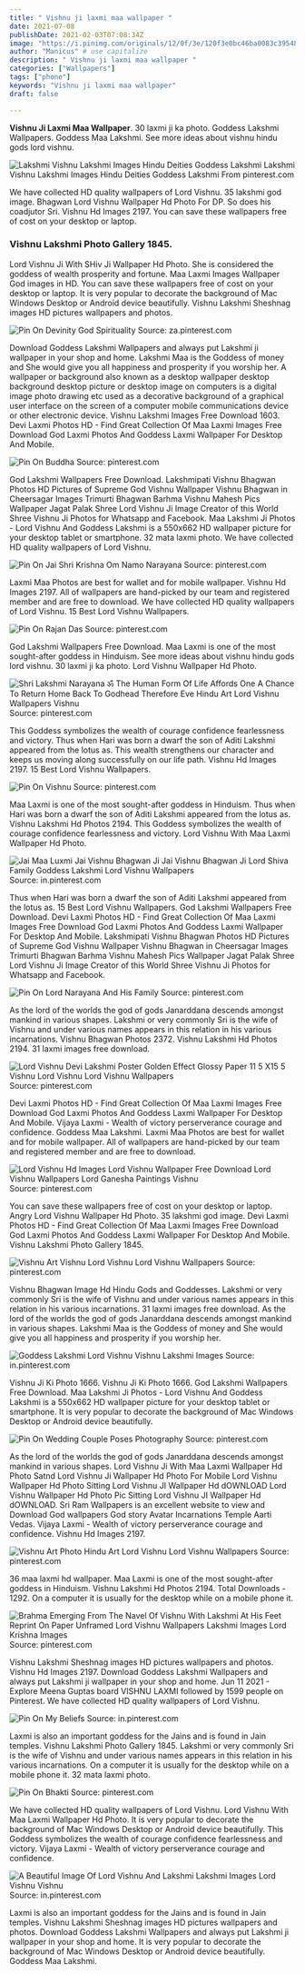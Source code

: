 ```yaml
---
title: " Vishnu ji laxmi maa wallpaper "
date: 2021-07-08
publishDate: 2021-02-03T07:08:34Z
image: "https://i.pinimg.com/originals/12/0f/3e/120f3e0bc46ba0083c39548771ebda5a.jpg"
author: "Manicus" # use capitalize
description: " Vishnu ji laxmi maa wallpaper "
categories: ["Wallpapers"]
tags: ["phone"]
keywords: "Vishnu ji laxmi maa wallpaper"
draft: false

---
```



**Vishnu Ji Laxmi Maa Wallpaper**. 30 laxmi ji ka photo. Goddess Lakshmi Wallpapers. Goddess Maa Lakshmi. See more ideas about vishnu hindu gods lord vishnu.

![Lakshmi Vishnu Lakshmi Images Hindu Deities Goddess Lakshmi](https://i.pinimg.com/736x/b1/1e/fd/b11efd21baf79b5a873612358d323f16.jpg "Lakshmi Vishnu Lakshmi Images Hindu Deities Goddess Lakshmi")
Lakshmi Vishnu Lakshmi Images Hindu Deities Goddess Lakshmi From pinterest.com


We have collected HD quality wallpapers of Lord Vishnu. 35 lakshmi god image. Bhagwan Lord Vishnu Wallpaper Hd Photo For DP. So does his coadjutor Sri. Vishnu Hd Images 2197. You can save these wallpapers free of cost on your desktop or laptop.

### Vishnu Lakshmi Photo Gallery 1845.

Lord Vishnu Ji With SHiv Ji Wallpaper Hd Photo. She is considered the goddess of wealth prosperity and fortune. Maa Laxmi Images Wallpaper God images in HD. You can save these wallpapers free of cost on your desktop or laptop. It is very popular to decorate the background of Mac Windows Desktop or Android device beautifully. Vishnu Lakshmi Sheshnag images HD pictures wallpapers and photos.


![Pin On Devinity God Spirituality](https://i.pinimg.com/originals/5f/39/45/5f39450018088c680de7294ca510d467.jpg "Pin On Devinity God Spirituality")
Source: za.pinterest.com

Download Goddess Lakshmi Wallpapers and always put Lakshmi ji wallpaper in your shop and home. Lakshmi Maa is the Goddess of money and She would give you all happiness and prosperity if you worship her. A wallpaper or background also known as a desktop wallpaper desktop background desktop picture or desktop image on computers is a digital image photo drawing etc used as a decorative background of a graphical user interface on the screen of a computer mobile communications device or other electronic device. Vishnu Lakshmi Images Free Download 1603. Devi Laxmi Photos HD - Find Great Collection Of Maa Laxmi Images Free Download God Laxmi Photos And Goddess Laxmi Wallpaper For Desktop And Mobile.

![Pin On Buddha](https://i.pinimg.com/originals/7c/8b/b9/7c8bb9ae07e97a7e6a9adce066ee89e5.jpg "Pin On Buddha")
Source: pinterest.com

God Lakshmi Wallpapers Free Download. Lakshmipati Vishnu Bhagwan Photos HD Pictures of Supreme God Vishnu Wallpaper Vishnu Bhagwan in Cheersagar Images Trimurti Bhagwan Barhma Vishnu Mahesh Pics Wallpaper Jagat Palak Shree Lord Vishnu Ji Image Creator of this World Shree Vishnu Ji Photos for Whatsapp and Facebook. Maa Lakshmi Ji Photos - Lord Vishnu And Goddess Lakshmi is a 550x662 HD wallpaper picture for your desktop tablet or smartphone. 32 mata laxmi photo. We have collected HD quality wallpapers of Lord Vishnu.

![Pin On Jai Shri Krishna Om Namo Narayana](https://i.pinimg.com/originals/52/d0/cd/52d0cd356b8c9a62df94bc003ea429b4.jpg "Pin On Jai Shri Krishna Om Namo Narayana")
Source: pinterest.com

Laxmi Maa Photos are best for wallet and for mobile wallpaper. Vishnu Hd Images 2197. All of wallpapers are hand-picked by our team and registered member and are free to download. We have collected HD quality wallpapers of Lord Vishnu. 15 Best Lord Vishnu Wallpapers.

![Pin On Rajan Das](https://i.pinimg.com/originals/50/f6/3a/50f63aec6476ec733521949cbbe4b746.jpg "Pin On Rajan Das")
Source: pinterest.com

God Lakshmi Wallpapers Free Download. Maa Laxmi is one of the most sought-after goddess in Hinduism. See more ideas about vishnu hindu gods lord vishnu. 30 laxmi ji ka photo. Lord Vishnu Wallpaper Hd Photo.

![Shri Lakshmi Narayana ॐ The Human Form Of Life Affords One A Chance To Return Home Back To Godhead Therefore Eve Hindu Art Lord Vishnu Wallpapers Vishnu](https://i.pinimg.com/564x/40/6b/86/406b868cc9eaf5eb0f9fbe1a6d4054a7.jpg "Shri Lakshmi Narayana ॐ The Human Form Of Life Affords One A Chance To Return Home Back To Godhead Therefore Eve Hindu Art Lord Vishnu Wallpapers Vishnu")
Source: pinterest.com

This Goddess symbolizes the wealth of courage confidence fearlessness and victory. Thus when Hari was born a dwarf the son of Aditi Lakshmi appeared from the lotus as. This wealth strengthens our character and keeps us moving along successfully on our life path. Vishnu Hd Images 2197. 15 Best Lord Vishnu Wallpapers.

![Pin On Vishnu](https://i.pinimg.com/736x/17/89/f7/1789f7d5bedc0db3adf35bcb8cf0f495.jpg "Pin On Vishnu")
Source: pinterest.com

Maa Laxmi is one of the most sought-after goddess in Hinduism. Thus when Hari was born a dwarf the son of Aditi Lakshmi appeared from the lotus as. Vishnu Lakshmi Hd Photos 2194. This Goddess symbolizes the wealth of courage confidence fearlessness and victory. Lord Vishnu With Maa Laxmi Wallpaper Hd Photo.

![Jai Maa Luxmi Jai Vishnu Bhagwan Ji Jai Vishnu Bhagwan Ji Lord Shiva Family Goddess Lakshmi Lord Vishnu Wallpapers](https://i.pinimg.com/originals/71/9e/db/719edb158e960321d2bcdcdb9fd18943.jpg "Jai Maa Luxmi Jai Vishnu Bhagwan Ji Jai Vishnu Bhagwan Ji Lord Shiva Family Goddess Lakshmi Lord Vishnu Wallpapers")
Source: in.pinterest.com

Thus when Hari was born a dwarf the son of Aditi Lakshmi appeared from the lotus as. 15 Best Lord Vishnu Wallpapers. God Lakshmi Wallpapers Free Download. Devi Laxmi Photos HD - Find Great Collection Of Maa Laxmi Images Free Download God Laxmi Photos And Goddess Laxmi Wallpaper For Desktop And Mobile. Lakshmipati Vishnu Bhagwan Photos HD Pictures of Supreme God Vishnu Wallpaper Vishnu Bhagwan in Cheersagar Images Trimurti Bhagwan Barhma Vishnu Mahesh Pics Wallpaper Jagat Palak Shree Lord Vishnu Ji Image Creator of this World Shree Vishnu Ji Photos for Whatsapp and Facebook.

![Pin On Lord Narayana And His Family](https://i.pinimg.com/originals/b0/c0/76/b0c076cab70db1c92fe13900fe141aeb.jpg "Pin On Lord Narayana And His Family")
Source: pinterest.com

As the lord of the worlds the god of gods Janarddana descends amongst mankind in various shapes. Lakshmi or very commonly Sri is the wife of Vishnu and under various names appears in this relation in his various incarnations. Vishnu Bhagwan Photos 2372. Vishnu Lakshmi Hd Photos 2194. 31 laxmi images free download.

![Lord Vishnu Devi Lakshmi Poster Golden Effect Glossy Paper 11 5 X15 5 Vishnu Lord Vishnu Lord Vishnu Wallpapers](https://i.pinimg.com/originals/46/84/ae/4684aee5e96559bf633701c3b422533c.jpg "Lord Vishnu Devi Lakshmi Poster Golden Effect Glossy Paper 11 5 X15 5 Vishnu Lord Vishnu Lord Vishnu Wallpapers")
Source: pinterest.com

Devi Laxmi Photos HD - Find Great Collection Of Maa Laxmi Images Free Download God Laxmi Photos And Goddess Laxmi Wallpaper For Desktop And Mobile. Vijaya Laxmi - Wealth of victory perserverance courage and confidence. Goddess Maa Lakshmi. Laxmi Maa Photos are best for wallet and for mobile wallpaper. All of wallpapers are hand-picked by our team and registered member and are free to download.

![Lord Vishnu Hd Images Lord Vishnu Wallpaper Free Download Lord Vishnu Wallpapers Lord Ganesha Paintings Vishnu](https://i.pinimg.com/474x/6f/82/48/6f8248ea3be9fcefe831054f2b8ac640.jpg "Lord Vishnu Hd Images Lord Vishnu Wallpaper Free Download Lord Vishnu Wallpapers Lord Ganesha Paintings Vishnu")
Source: pinterest.com

You can save these wallpapers free of cost on your desktop or laptop. Angry Lord Vishnu Wallpaper Hd Photo. 35 lakshmi god image. Devi Laxmi Photos HD - Find Great Collection Of Maa Laxmi Images Free Download God Laxmi Photos And Goddess Laxmi Wallpaper For Desktop And Mobile. Vishnu Lakshmi Photo Gallery 1845.

![Vishnu Art Vishnu Lord Vishnu Lord Vishnu Wallpapers](https://i.pinimg.com/originals/88/2d/47/882d478c01bee417114a147e82fd083f.jpg "Vishnu Art Vishnu Lord Vishnu Lord Vishnu Wallpapers")
Source: pinterest.com

Vishnu Bhagwan Image Hd Hindu Gods and Goddesses. Lakshmi or very commonly Sri is the wife of Vishnu and under various names appears in this relation in his various incarnations. 31 laxmi images free download. As the lord of the worlds the god of gods Janarddana descends amongst mankind in various shapes. Lakshmi Maa is the Goddess of money and She would give you all happiness and prosperity if you worship her.

![Goddess Lakshmi Lord Vishnu Vishnu Lakshmi Images](https://i.pinimg.com/originals/87/c2/bf/87c2bf0e9ae8252366602b74597fdcde.jpg "Goddess Lakshmi Lord Vishnu Vishnu Lakshmi Images")
Source: in.pinterest.com

Vishnu Ji Ki Photo 1666. Vishnu Ji Ki Photo 1666. God Lakshmi Wallpapers Free Download. Maa Lakshmi Ji Photos - Lord Vishnu And Goddess Lakshmi is a 550x662 HD wallpaper picture for your desktop tablet or smartphone. It is very popular to decorate the background of Mac Windows Desktop or Android device beautifully.

![Pin On Wedding Couple Poses Photography](https://i.pinimg.com/originals/67/e4/f1/67e4f1f174389bce6e11a9825e88946e.jpg "Pin On Wedding Couple Poses Photography")
Source: pinterest.com

As the lord of the worlds the god of gods Janarddana descends amongst mankind in various shapes. Lord Vishnu Ji With Maa Laxmi Wallpaper Hd Photo Satnd Lord Vishnu Ji Wallpaper Hd Photo For Mobile Lord Vishnu Wallpaper Hd Photo Sitting Lord Vishnu JI Wallpaper Hd dOWNLOAD Lord Vishnu Wallpaper Hd Photo Pic Sitting Lord Vishnu JI Wallpaper Hd dOWNLOAD. Sri Ram Wallpapers is an excellent website to view and Download God wallpapers God story Avatar Incarnations Temple Aarti Vedas. Vijaya Laxmi - Wealth of victory perserverance courage and confidence. Vishnu Hd Images 2197.

![Vishnu Art Photo Hindu Art Lord Vishnu Lord Vishnu Wallpapers](https://i.pinimg.com/originals/d4/32/59/d43259fae62c74b5db6f9351de485498.jpg "Vishnu Art Photo Hindu Art Lord Vishnu Lord Vishnu Wallpapers")
Source: pinterest.com

36 maa laxmi hd wallpaper. Maa Laxmi is one of the most sought-after goddess in Hinduism. Vishnu Lakshmi Hd Photos 2194. Total Downloads - 1292. On a computer it is usually for the desktop while on a mobile phone it.

![Brahma Emerging From The Navel Of Vishnu With Lakshmi At His Feet Reprint On Paper Unframed Lord Vishnu Wallpapers Lakshmi Images Lord Krishna Images](https://i.pinimg.com/736x/45/6c/c7/456cc735261cef06a70154175cf47631.jpg "Brahma Emerging From The Navel Of Vishnu With Lakshmi At His Feet Reprint On Paper Unframed Lord Vishnu Wallpapers Lakshmi Images Lord Krishna Images")
Source: pinterest.com

Vishnu Lakshmi Sheshnag images HD pictures wallpapers and photos. Vishnu Hd Images 2197. Download Goddess Lakshmi Wallpapers and always put Lakshmi ji wallpaper in your shop and home. Jun 11 2021 - Explore Meena Guptas board VISHNU LAXMI followed by 1599 people on Pinterest. We have collected HD quality wallpapers of Lord Vishnu.

![Pin On My Beliefs](https://i.pinimg.com/originals/63/45/86/6345868d897f8c8b5bca9ea417691337.jpg "Pin On My Beliefs")
Source: in.pinterest.com

Laxmi is also an important goddess for the Jains and is found in Jain temples. Vishnu Lakshmi Photo Gallery 1845. Lakshmi or very commonly Sri is the wife of Vishnu and under various names appears in this relation in his various incarnations. On a computer it is usually for the desktop while on a mobile phone it. 32 mata laxmi photo.

![Pin On Bhakti](https://i.pinimg.com/originals/44/8a/45/448a4595ef8155ee036e0837ea910042.jpg "Pin On Bhakti")
Source: pinterest.com

We have collected HD quality wallpapers of Lord Vishnu. Lord Vishnu With Maa Laxmi Wallpaper Hd Photo. It is very popular to decorate the background of Mac Windows Desktop or Android device beautifully. This Goddess symbolizes the wealth of courage confidence fearlessness and victory. Vijaya Laxmi - Wealth of victory perserverance courage and confidence.

![A Beautiful Image Of Lord Vishnu And Lakshmi Lakshmi Images Lord Vishnu Vishnu](https://i.pinimg.com/originals/12/0f/3e/120f3e0bc46ba0083c39548771ebda5a.jpg "A Beautiful Image Of Lord Vishnu And Lakshmi Lakshmi Images Lord Vishnu Vishnu")
Source: in.pinterest.com

Laxmi is also an important goddess for the Jains and is found in Jain temples. Vishnu Lakshmi Sheshnag images HD pictures wallpapers and photos. Download Goddess Lakshmi Wallpapers and always put Lakshmi ji wallpaper in your shop and home. It is very popular to decorate the background of Mac Windows Desktop or Android device beautifully. Goddess Maa Lakshmi.

